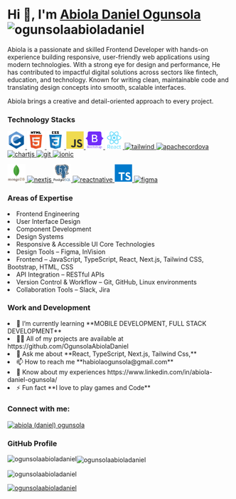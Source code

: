 <h1 align="left">Hi 👋, I'm <a href="https://ogunsola-abiola-daniel.vercel.app/">Abiola Daniel Ogunsola</a>  <span align="left"> <img src="https://komarev.com/ghpvc/?username=ogunsolaabioladaniel&label=Profile%20views&color=0e75b6&style=flat" alt="ogunsolaabioladaniel" /> </span>
</h1>


<p align="left">Abiola is a passionate and skilled Frontend Developer with hands-on experience building responsive, user-friendly web applications using modern technologies. With a strong eye for design and performance, He has contributed to impactful digital solutions across sectors like fintech, education, and technology. Known for writing clean, maintainable code and translating design concepts into smooth, scalable interfaces.
<p> Abiola brings a creative and detail-oriented approach to every project.</p>
<h3 align="left">Technology Stacks</h3>
<p align="left">
     <a href="https://www.cprogramming.com/" target="_blank" rel="noreferrer"> <img src="https://raw.githubusercontent.com/devicons/devicon/master/icons/c/c-original.svg" alt="c" width="40" height="40"/> </a>
      <a href="https://www.w3.org/html/" target="_blank" rel="noreferrer"> <img src="https://raw.githubusercontent.com/devicons/devicon/master/icons/html5/html5-original-wordmark.svg" alt="html5" width="40" height="40"/> </a>
      <a href="https://www.w3schools.com/css/" target="_blank" rel="noreferrer"> <img src="https://raw.githubusercontent.com/devicons/devicon/master/icons/css3/css3-original-wordmark.svg" alt="css3" width="40" height="40"/> </a> 
        <a href="https://developer.mozilla.org/en-US/docs/Web/JavaScript" target="_blank" rel="noreferrer"> <img src="https://raw.githubusercontent.com/devicons/devicon/master/icons/javascript/javascript-original.svg" alt="javascript" width="40" height="40"/> </a> 
     <a href="https://getbootstrap.com" target="_blank" rel="noreferrer"> <img src="https://raw.githubusercontent.com/devicons/devicon/master/icons/bootstrap/bootstrap-plain-wordmark.svg" alt="bootstrap" width="40" height="40"/> </a> 
    <a href="https://reactjs.org/" target="_blank" rel="noreferrer"> <img src="https://raw.githubusercontent.com/devicons/devicon/master/icons/react/react-original-wordmark.svg" alt="react" width="40" height="40"/> </a>
    <a href="https://tailwindcss.com/" target="_blank" rel="noreferrer"> <img src="https://www.vectorlogo.zone/logos/tailwindcss/tailwindcss-icon.svg" alt="tailwind" width="40" height="40"/> </a>
      <a href="https://cordova.apache.org/" target="_blank" rel="noreferrer"> <img src="https://www.vectorlogo.zone/logos/apache_cordova/apache_cordova-icon.svg" alt="apachecordova" width="40" height="40"/> </a>
 <a href="https://www.chartjs.org" target="_blank" rel="noreferrer"> <img src="https://www.chartjs.org/media/logo-title.svg" alt="chartjs" width="40" height="40"/> </a>
      <a href="https://git-scm.com/" target="_blank" rel="noreferrer"> <img src="https://www.vectorlogo.zone/logos/git-scm/git-scm-icon.svg" alt="git" width="40" height="40"/> </a>
        <a href="https://ionicframework.com" target="_blank" rel="noreferrer"> <img src="https://upload.wikimedia.org/wikipedia/commons/d/d1/Ionic_Logo.svg" alt="ionic" width="40" height="40"/> </a> 
       <p>
        <a href="https://www.mongodb.com/" target="_blank" rel="noreferrer"> <img src="https://raw.githubusercontent.com/devicons/devicon/master/icons/mongodb/mongodb-original-wordmark.svg" alt="mongodb" width="40" height="40"/> </a>
         <a href="https://nextjs.org/" target="_blank" rel="noreferrer"> <img src="https://cdn.worldvectorlogo.com/logos/nextjs-2.svg" alt="nextjs" width="40" height="40"/> </a> 
         <a href="https://www.postgresql.org" target="_blank" rel="noreferrer"> <img src="https://raw.githubusercontent.com/devicons/devicon/master/icons/postgresql/postgresql-original-wordmark.svg" alt="postgresql" width="40" height="40"/> </a>
           <a href="https://reactnative.dev/" target="_blank" rel="noreferrer"> <img src="https://reactnative.dev/img/header_logo.svg" alt="reactnative" width="40" height="40"/> </a> 
            <a href="https://www.typescriptlang.org/" target="_blank" rel="noreferrer"> <img src="https://raw.githubusercontent.com/devicons/devicon/master/icons/typescript/typescript-original.svg" alt="typescript" width="40" height="40"/> </a> 
     <a href="https://www.figma.com/" target="_blank" rel="noreferrer"> <img src="https://www.vectorlogo.zone/logos/figma/figma-icon.svg" alt="figma" width="40" height="40"/> </a> 
        </p> 
</p>
    <h3> Areas of Expertise </h3>
    <li>Frontend Engineering</li>
    <li> User Interface Design</li> 
    <li>Component Development</li>
    <li>Design Systems</li>
    <li>Responsive & Accessible UI Core Technologies</li>
    <li>Design Tools – Figma, InVision</li>
    <li>Frontend – JavaScript, TypeScript, React, Next.js, Tailwind CSS, Bootstrap, HTML, CSS </li>
    <li>API Integration – RESTful APIs </li>
    <li>Version Control & Workflow – Git, GitHub, Linux environments</li>
    <li>Collaboration Tools – Slack, Jira</li>
    

<h3>Work and Development</h3>
<li>🌱 I’m currently learning **MOBILE DEVELOPMENT, FULL STACK DEVELOPMENT**</li>
<li> 👨‍💻 All of my projects are available at https://github.com/OgunsolaAbiolaDaniel</li>
<li> 💬 Ask me about **React, TypeScript, Next.js, Tailwind Css,**</li>
<li> 📫 How to reach me **habiolaogunsola@gmail.com**</li>
<li>📄 Know about my experiences https://www.linkedin.com/in/abiola-daniel-ogunsola/</li>
<li> ⚡ Fun fact **I love to play games and Code**</li>

<h3 align="left">Connect with me:</h3>
<p align="left">
<a href="https://linkedin.com/in/abiola (daniel) ogunsola" target="blank"><img align="center" src="https://raw.githubusercontent.com/rahuldkjain/github-profile-readme-generator/master/src/images/icons/Social/linked-in-alt.svg" alt="abiola (daniel) ogunsola" height="30" width="40" /></a>
</p>



<h3>GitHub Profile</h3>
<p>
  <img align="left" src="https://github-readme-stats.vercel.app/api/top-langs?username=ogunsolaabioladaniel&show_icons=true&locale=en&layout=compact" alt="ogunsolaabioladaniel" />
  <img align="center" src="https://github-readme-streak-stats.herokuapp.com/?user=ogunsolaabioladaniel&" alt="ogunsolaabioladaniel" />
</p>
<p>
  <img align="center" src="https://github-readme-stats.vercel.app/api?username=ogunsolaabioladaniel&show_icons=true&locale=en" alt="ogunsolaabioladaniel" />&nbsp;
</p
<p align="left"> <a href="https://github.com/ryo-ma/github-profile-trophy"><img src="https://github-profile-trophy.vercel.app/?username=ogunsolaabioladaniel" alt="ogunsolaabioladaniel" /></a> </p>
